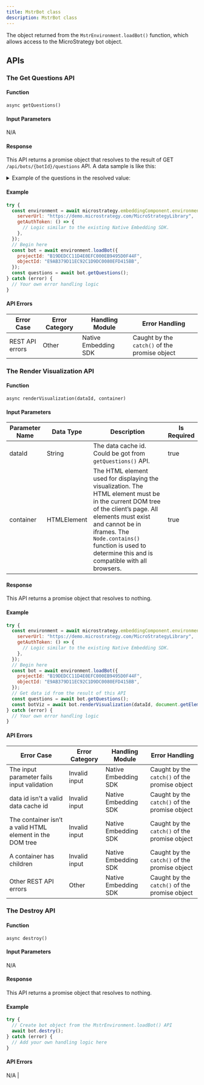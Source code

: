 ```yaml
---
title: MstrBot class
description: MstrBot class
---
```


<Available since="2024 Update 3"/>

The object returned from the `MstrEnvironment.loadBot()` function, which allows access to the MicroStrategy bot object.

## APIs

### The Get Questions API

#### Function

`async getQuestions()`

#### Input Parameters

N/A

#### Response

This API returns a promise object that resolves to the result of GET `/api/bots/{botId}/questions` API. A data sample is like this:

<details>
  <summary>Example of the questions in the resolved value:</summary>

```json
{
  "questions": [
    {
      "id": "D0AEE8DB0BE7471E8CA3FCAF412DB096",
      "text": "List all orders from the call center",
      "answers": [
        {
          "text": "The customer with the highest revenue is Simonetti with a total revenue of $11,619.",
          "type": "markdown"
        }
      ],
      "creationDate": "2024-01-05T06:36:36.755+0000"
    },
    {
      "id": "D0AEE8DB0BE7471E8CA3FCAF412DB097",
      "text": "List all orders from the call center",
      "answers": [
        {
          "text": "The customer with the highest revenue is Simonetti with a total revenue of $11,619.",
          "type": "visualization",
          "data": {
            "id": "A9D9247C28FB4708B8F8E4D81D192ED8"
          }
        }
      ],
      "creationDate": "2024-01-05T06:36:36.755+0000"
    }
  ]
}
```

</details>

#### Example

```js
try {
  const environment = await microstrategy.embeddingComponent.environments.create({
    serverUrl: "https://demo.microstrategy.com/MicroStrategyLibrary",
    getAuthToken: () => {
      // Logic similar to the existing Native Embedding SDK.
    },
  });
  // Begin here
  const bot = await environment.loadBot({
    projectId: "B19DEDCC11D4E0EFC000EB9495D0F44F",
    objectId: "E9AB379D11EC92C1D9DC0080EFD415BB",
  });
  const questions = await bot.getQuestions();
} catch (error) {
  // Your own error handling logic
}
```

#### API Errors

| Error Case      | Error Category | Handling Module      | Error Handling                                |
| --------------- | -------------- | -------------------- | --------------------------------------------- |
| REST API errors | Other          | Native Embedding SDK | Caught by the `catch()` of the promise object |

### The Render Visualization API

#### Function

`async renderVisualization(dataId, container)`

#### Input Parameters

| Parameter Name | Data Type   | Description                                                                                                                                                                                                                                                                    | Is Required |
| -------------- | ----------- | ------------------------------------------------------------------------------------------------------------------------------------------------------------------------------------------------------------------------------------------------------------------------------ | ----------- |
| dataId         | String      | The data cache id. Could be got from `getQuestions()` API.                                                                                                                                                                                                                     | true        |
| container      | HTMLElement | The HTML element used for displaying the visualization. The HTML element must be in the current DOM tree of the client’s page. All elements must exist and cannot be in iframes. The `Node.contains()` function is used to determine this and is compatible with all browsers. | true        |

#### Response

This API returns a promise object that resolves to nothing.

#### Example

```js
try {
  const environment = await microstrategy.embeddingComponent.environments.create({
    serverUrl: "https://demo.microstrategy.com/MicroStrategyLibrary",
    getAuthToken: () => {
      // Logic similar to the existing Native Embedding SDK.
    },
  });
  // Begin here
  const bot = await environment.loadBot({
    projectId: "B19DEDCC11D4E0EFC000EB9495D0F44F",
    objectId: "E9AB379D11EC92C1D9DC0080EFD415BB",
  });
  // Get data id from the result of this API
  const questions = await bot.getQuestions();
  const botViz = await bot.renderVisualization(dataId, document.getElementById("container"));
} catch (error) {
  // Your own error handling logic
}
```

#### API Errors

| Error Case                                               | Error Category | Handling Module      | Error Handling                                |
| -------------------------------------------------------- | -------------- | -------------------- | --------------------------------------------- |
| The input parameter fails input validation               | Invalid input  | Native Embedding SDK | Caught by the `catch()` of the promise object |
| data id isn't a valid data cache id                      | Invalid input  | Native Embedding SDK | Caught by the `catch()` of the promise object |
| The container isn’t a valid HTML element in the DOM tree | Invalid input  | Native Embedding SDK | Caught by the `catch()` of the promise object |
| A container has children                                 | Invalid input  | Native Embedding SDK | Caught by the `catch()` of the promise object |
| Other REST API errors                                    | Other          | Native Embedding SDK | Caught by the `catch()` of the promise object |

### The Destroy API

#### Function

`async destroy()`

#### Input Parameters

N/A

#### Response

This API returns a promise object that resolves to nothing.

#### Example

```js
try {
  // Create bot object from the MstrEnvironment.loadBot() API
  await bot.destry();
} catch (error) {
  // Add your own handling logic here
}
```

#### API Errors

N/A |
